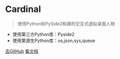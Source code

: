 

# Cardinal

> 使用Python和PySide2构建的交互式虚拟桌面人物

* 使用第三方Python库：Pyside2
* 使用第源生Python库：os,json,sys,queue

[去GitHub](https://github.com/Cardinal-Designer/)
[看文档](README.md)